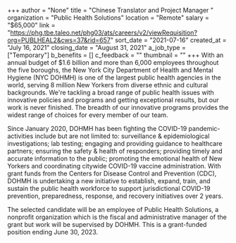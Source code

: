 +++
author = "None"
title = "Chinese Translator and Project Manager "
organization = "Public Health Solutions"
location = "Remote"
salary = "$65,000"
link = "https://phg.tbe.taleo.net/phg03/ats/careers/v2/viewRequisition?org=PUBLHEAL2&cws=37&rid=657"
sort_date = "2021-07-16"
created_at = "July 16, 2021"
closing_date = "August 31, 2021"
a_job_type = ["Temporary"]
b_benefits = []
c_feedback = ""
thumbnail = ""
+++
With an annual budget of $1.6 billion and more than 6,000 employees throughout the five boroughs, the New York  City Department of Health and Mental Hygiene (NYC DOHMH) is one of the largest public health agencies in the world, serving 8 million New Yorkers from diverse ethnic and cultural backgrounds. We're tackling a broad range of public health issues with innovative policies and programs and getting exceptional results, but our work is never finished. The breadth of our innovative programs provides the widest range of choices for every member of our team.  

Since January 2020, DOHMH has been fighting the COVID-19 pandemic- activities include but are not limited to: surveillance & epidemiological investigations; lab testing; engaging and providing guidance to healthcare partners; ensuring the safety & health of responders; providing timely and accurate information to the public; promoting the emotional health of New Yorkers and coordinating citywide COVID-19 vaccine administration. With grant funds from  the Centers for Disease Control and Prevention (CDC), DOHMH is undertaking a new initiative to establish, expand, train, and sustain the public health workforce to support jurisdictional COVID-19 prevention, preparedness, response, and recovery initiatives over 2 years.

The selected candidate will be an employee of Public Health Solutions, a nonprofit organization which is the fiscal and administrative manager of the grant but work will be supervised by DOHMH.  This is a grant-funded position ending June 30, 2023.